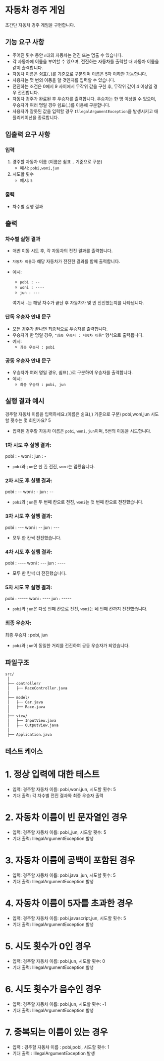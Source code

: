 # 자동차 경주 게임

초간단 자동차 경주 게임을 구현합니다.

## 기능 요구 사항

- 주어진 횟수 동안 `n`대의 자동차는 전진 또는 멈출 수 있습니다.
- 각 자동차에 이름을 부여할 수 있으며, 전진하는 자동차를 출력할 때 자동차 이름을 같이 출력합니다.
- 자동차 이름은 쉼표(`,`)를 기준으로 구분되며 이름은 5자 이하만 가능합니다.
- 사용자는 몇 번의 이동을 할 것인지를 입력할 수 있습니다.
- 전진하는 조건은 0에서 9 사이에서 무작위 값을 구한 후, 무작위 값이 4 이상일 경우 전진합니다.
- 자동차 경주가 완료된 후 우승자를 출력합니다. 우승자는 한 명 이상일 수 있으며, 우승자가 여러 명일 경우 쉼표(`,`)를 이용해 구분합니다.
- 사용자가 잘못된 값을 입력할 경우 `IllegalArgumentException`을 발생시키고 애플리케이션을 종료합니다.

## 입출력 요구 사항

### 입력

1. 경주할 자동차 이름 (이름은 쉼표 `,` 기준으로 구분)
    - 예시: `pobi,woni,jun`
2. 시도할 횟수
    - 예시: `5`

### 출력

- 차수별 실행 결과
## 출력

### 차수별 실행 결과

- 매번 이동 시도 후, 각 자동차의 전진 결과를 출력합니다.
- `자동차 이름`과 해당 자동차가 전진한 결과를 함께 출력합니다.
- 예시:
   - `pobi : --`
   - `woni : ----`
   - `jun : ---`

  여기서 `-`는 해당 차수가 끝난 후 자동차가 몇 번 전진했는지를 나타냅니다.

### 단독 우승자 안내 문구

- 모든 경주가 끝나면 최종적으로 우승자를 출력합니다.
- 우승자가 한 명일 경우, `"최종 우승자 : 자동차 이름"` 형식으로 출력됩니다.
- 예시:
   - `최종 우승자 : pobi`

### 공동 우승자 안내 문구

- 우승자가 여러 명일 경우, 쉼표(`,`)로 구분하여 우승자를 출력합니다.
- 예시:
   - `최종 우승자 : pobi, jun`

## 실행 결과 예시

경주할 자동차 이름을 입력하세요.(이름은 쉼표(,) 기준으로 구분) pobi,woni,jun 시도할 횟수는 몇 회인가요? 5

- 입력된 경주할 자동차 이름은 `pobi`, `woni`, `jun`이며, 5번의 이동을 시도합니다.

### 1차 시도 후 실행 결과:
pobi : - woni : jun : -

- `pobi`와 `jun`은 한 칸 전진, `woni`는 멈췄습니다.

### 2차 시도 후 실행 결과:
pobi : -- woni : - jun : --

- `pobi`와 `jun`은 두 번째 칸으로 전진, `woni`는 첫 번째 칸으로 전진했습니다.

### 3차 시도 후 실행 결과:
pobi : --- woni : -- jun : ---

- 모두 한 칸씩 전진했습니다.

### 4차 시도 후 실행 결과:
pobi : ---- woni : --- jun : ----

- 모두 한 칸씩 더 전진했습니다.

### 5차 시도 후 실행 결과:
pobi : ----- woni : ---- jun : -----

- `pobi`와 `jun`은 다섯 번째 칸으로 전진, `woni`는 네 번째 칸까지 전진했습니다.

### 최종 우승자:
최종 우승자 : pobi, jun

- `pobi`와 `jun`이 동일한 거리를 전진하여 공동 우승자가 되었습니다.

## 파일구조
```bash
src/
 │
 ├── controller/
 │   ├── RaceController.java
 │
 ├── model/
 │   ├── Car.java
 │   ├── Race.java
 │
 ├── view/
 │   ├── InputView.java
 │   ├── OutputView.java
 │
 ├── Application.java
```

## 테스트 케이스

# 1. 정상 입력에 대한 테스트
-   입력: 경주할 자동차 이름: pobi,woni,jun, 시도할 횟수: 5
-   기대 출력: 각 차수별 전진 결과와 최종 우승자 출력

# 2. 자동차 이름이 빈 문자열인 경우
-   입력: 경주할 자동차 이름: pobi,,jun, 시도할 횟수: 5
-   기대 출력: IllegalArgumentException 발생

# 3. 자동차 이름에 공백이 포함된 경우
-   입력: 경주할 자동차 이름: pobi,java ,jun, 시도할 횟수: 5
-   기대 출력: IllegalArgumentException 발생

# 4. 자동차 이름이 5자를 초과한 경우
-   입력: 경주할 자동차 이름: pobi,javascript,jun, 시도할 횟수: 5
-   기대 출력: IllegalArgumentException 발생

# 5. 시도 횟수가 0인 경우
-   입력: 경주할 자동차 이름: pobi,jun, 시도할 횟수: 0
-   기대 출력: IllegalArgumentException 발생

# 6. 시도 횟수가 음수인 경우
-   입력: 경주할 자동차 이름: pobi,jun, 시도할 횟수: -1
-   기대 출력: IllegalArgumentException 발생

# 7. 중복되는 이름이 있는 경우
-   입력 : 경주할 자동차 이름 : pobi,pobi, 시도할 횟수: 1
-   기대 출력 : IllegalArgumentException 발생